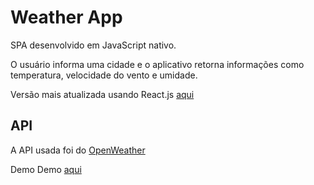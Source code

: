 # Weather App

SPA desenvolvido em JavaScript nativo.

O usuário informa uma cidade e o aplicativo retorna informações como temperatura, velocidade do vento e umidade.

Versão mais atualizada usando React.js [aqui](https://github.com/alicioalves/weather-app)

## API
A API usada foi do [OpenWeather](https://openweathermap.org/)

Demo
Demo [aqui](https://weather-aa.netlify.app/)
